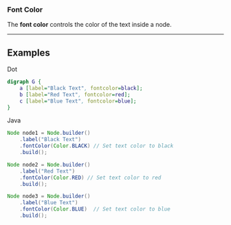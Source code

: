 ### **Font Color**

The **font color** controls the color of the text inside a node.

------

## Examples

Dot

```dot
digraph G {
    a [label="Black Text", fontcolor=black];
    b [label="Red Text", fontcolor=red];
    c [label="Blue Text", fontcolor=blue];
}
```

Java

```java
Node node1 = Node.builder()
    .label("Black Text")
    .fontColor(Color.BLACK) // Set text color to black
    .build();

Node node2 = Node.builder()
    .label("Red Text")
    .fontColor(Color.RED) // Set text color to red
    .build();

Node node3 = Node.builder()
    .label("Blue Text")
    .fontColor(Color.BLUE)  // Set text color to blue
    .build();
```